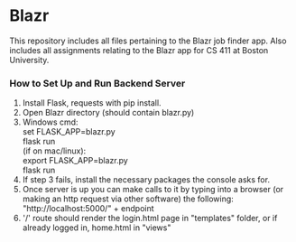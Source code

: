 # Blazr
This repository includes all files pertaining to the Blazr job finder app. Also includes all assignments relating to the Blazr app for CS 411 at Boston University.

### How to Set Up and Run Backend Server 
1. Install Flask, requests with pip install. 
2. Open Blazr directory (should contain blazr.py)
3. Windows cmd: <br>
	set FLASK_APP=blazr.py <br>
	flask run
   <br>(if on mac/linux):<br>
	export FLASK_APP=blazr.py <br>
	flask run
4. If step 3 fails, install the necessary packages the console asks for.
5. Once server is up you can make calls to it by typing into a browser (or making an http request via other software)  the following: "http://localhost:5000/" + endpoint
6. '/' route should render the login.html page in "templates" folder, or if already logged in, home.html in "views"
